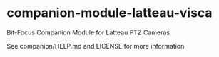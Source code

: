 # companion-module-latteau-visca
Bit-Focus Companion Module for Latteau PTZ Cameras

See companion/HELP.md and LICENSE for more information

